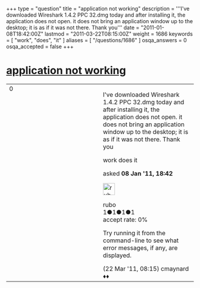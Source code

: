 +++
type = "question"
title = "application not working"
description = '''I&#x27;ve downloaded Wireshark 1.4.2 PPC 32.dmg today and after installing it, the application does not open. it does not bring an application window up to the desktop; it is as if it was not there. Thank you'''
date = "2011-01-08T18:42:00Z"
lastmod = "2011-03-22T08:15:00Z"
weight = 1686
keywords = [ "work", "does", "it" ]
aliases = [ "/questions/1686" ]
osqa_answers = 0
osqa_accepted = false
+++

<div class="headNormal">

# [application not working](/questions/1686/application-not-working)

</div>

<div id="main-body">

<div id="askform">

<table id="question-table" style="width:100%;"><colgroup><col style="width: 50%" /><col style="width: 50%" /></colgroup><tbody><tr class="odd"><td style="width: 30px; vertical-align: top"><div class="vote-buttons"><span id="post-1686-upvote" class="ajax-command post-vote up" rel="nofollow" title="I like this post (click again to cancel)"> </span><div id="post-1686-score" class="post-score" title="current number of votes">0</div><span id="post-1686-downvote" class="ajax-command post-vote down" rel="nofollow" title="I dont like this post (click again to cancel)"> </span> <span id="favorite-mark" class="ajax-command favorite-mark" rel="nofollow" title="mark/unmark this question as favorite (click again to cancel)"> </span><div id="favorite-count" class="favorite-count"></div></div></td><td><div id="item-right"><div class="question-body"><p>I've downloaded Wireshark 1.4.2 PPC 32.dmg today and after installing it, the application does not open. it does not bring an application window up to the desktop; it is as if it was not there. Thank you</p></div><div id="question-tags" class="tags-container tags"><span class="post-tag tag-link-work" rel="tag" title="see questions tagged &#39;work&#39;">work</span> <span class="post-tag tag-link-does" rel="tag" title="see questions tagged &#39;does&#39;">does</span> <span class="post-tag tag-link-it" rel="tag" title="see questions tagged &#39;it&#39;">it</span></div><div id="question-controls" class="post-controls"></div><div class="post-update-info-container"><div class="post-update-info post-update-info-user"><p>asked <strong>08 Jan '11, 18:42</strong></p><img src="https://secure.gravatar.com/avatar/e1446b02c33425f3b68339dfe53317de?s=32&amp;d=identicon&amp;r=g" class="gravatar" width="32" height="32" alt="rubo&#39;s gravatar image" /><p><span>rubo</span><br />
<span class="score" title="1 reputation points">1</span><span title="1 badges"><span class="badge1">●</span><span class="badgecount">1</span></span><span title="1 badges"><span class="silver">●</span><span class="badgecount">1</span></span><span title="1 badges"><span class="bronze">●</span><span class="badgecount">1</span></span><br />
<span class="accept_rate" title="Rate of the user&#39;s accepted answers">accept rate:</span> <span title="rubo has no accepted answers">0%</span></p></div></div><div id="comments-container-1686" class="comments-container"><span id="3027"></span><div id="comment-3027" class="comment"><div id="post-3027-score" class="comment-score"></div><div class="comment-text"><p>Try running it from the command-line to see what error messages, if any, are displayed.</p></div><div id="comment-3027-info" class="comment-info"><span class="comment-age">(22 Mar '11, 08:15)</span> <span class="comment-user userinfo">cmaynard ♦♦</span></div></div></div><div id="comment-tools-1686" class="comment-tools"></div><div class="clear"></div><div id="comment-1686-form-container" class="comment-form-container"></div><div class="clear"></div></div></td></tr></tbody></table>

</div>

</div>


